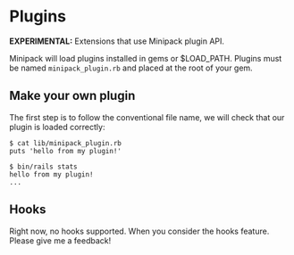 # Plugins

**EXPERIMENTAL:** Extensions that use Minipack plugin API.

Minipack will load plugins installed in gems or $LOAD_PATH. Plugins must be named `minipack_plugin.rb` and placed at the root of your gem.

## Make your own plugin

The first step is to follow the conventional file name, we will check that our plugin is loaded correctly:

```
$ cat lib/minipack_plugin.rb
puts 'hello from my plugin!'

$ bin/rails stats
hello from my plugin!
...
```

## Hooks

Right now, no hooks supported. When you consider the hooks feature. Please give me a feedback!
